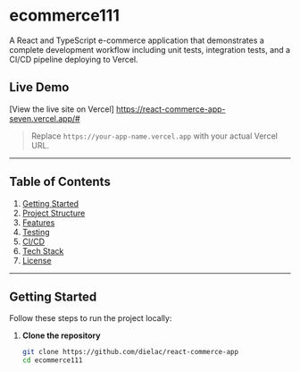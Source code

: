 # ecommerce111

A React and TypeScript e-commerce application that demonstrates a complete development workflow including unit tests, integration tests, and a CI/CD pipeline deploying to Vercel.

## Live Demo

[View the live site on Vercel] https://react-commerce-app-seven.vercel.app/#

> Replace `https://your-app-name.vercel.app` with your actual Vercel URL.

---

## Table of Contents

1. [Getting Started](#getting-started)
2. [Project Structure](#project-structure)
3. [Features](#features)
4. [Testing](#testing)
5. [CI/CD](#cicd)
6. [Tech Stack](#tech-stack)
7. [License](#license)

---

## Getting Started

Follow these steps to run the project locally:

1. **Clone the repository**  
   ```bash
   git clone https://github.com/dielac/react-commerce-app
   cd ecommerce111
